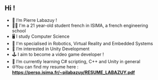 ## Hi !
- 👋 I’m Pierre Labazuy !
- 👨‍🎓 I'm a 21 year-old student french in ISIMA, a french engineering school
- 🖥️ I study Computer Science
- 🤖 I'm specialised in Robotics, Virtual Reality and Embedded Systems
- 👀 I’m interested in Unity Development
- 🕹️ I aim to become a video game developer !
- 🌱 I’m currently learning C# scripting, C++ and Unity in general
- 🌐You can find my resume here :
**https://perso.isima.fr/~pilabazuy/RESUME_LABAZUY.pdf**
<!---
PietroLabazuini/PietroLabazuini is a ✨ special ✨ repository because its `README.md` (this file) appears on your GitHub profile.
You can click the Preview link to take a look at your changes.
--->
